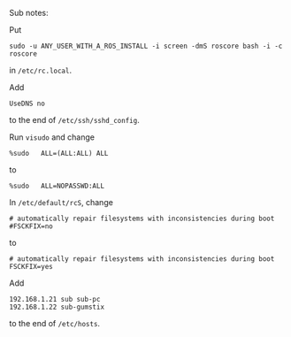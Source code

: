 Sub notes:


Put

    sudo -u ANY_USER_WITH_A_ROS_INSTALL -i screen -dmS roscore bash -i -c roscore

in `/etc/rc.local`.


Add

    UseDNS no

to the end of `/etc/ssh/sshd_config`.


Run `visudo` and change

    %sudo   ALL=(ALL:ALL) ALL

to

    %sudo   ALL=NOPASSWD:ALL


In `/etc/default/rcS`, change

    # automatically repair filesystems with inconsistencies during boot
    #FSCKFIX=no

to

    # automatically repair filesystems with inconsistencies during boot
    FSCKFIX=yes


Add

    192.168.1.21 sub sub-pc
    192.168.1.22 sub-gumstix

to the end of `/etc/hosts`.
